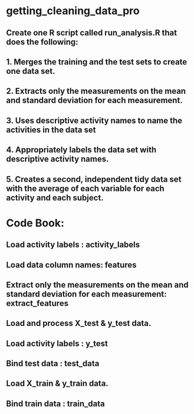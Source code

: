 # getting_cleaning_data_pro
## Create one R script called run_analysis.R that does the following:
## 1. Merges the training and the test sets to create one data set.
## 2. Extracts only the measurements on the mean and standard deviation for each measurement.
## 3. Uses descriptive activity names to name the activities in the data set
## 4. Appropriately labels the data set with descriptive activity names.
## 5. Creates a second, independent tidy data set with the average of each variable for each activity and each subject.

# Code Book:
## Load activity labels : activity_labels
## Load data column names: features
## Extract only the measurements on the mean and standard deviation for each measurement: extract_features
## Load and process X_test & y_test data.
## Load activity labels : y_test
## Bind test data : test_data 
## Load X_train & y_train data.
## Bind train data : train_data 

